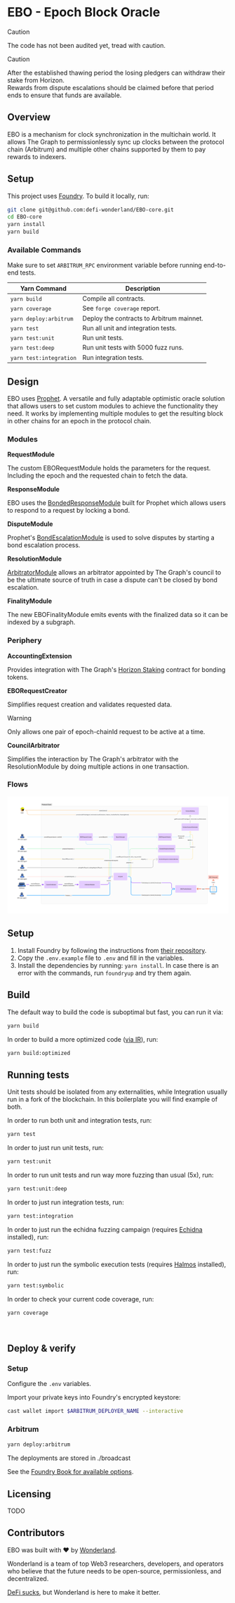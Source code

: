# EBO - Epoch Block Oracle

> [!CAUTION]  
> The code has not been audited yet, tread with caution.

> [!CAUTION] 
> After the established thawing period the losing pledgers can withdraw their stake from Horizon.  
> Rewards from dispute escalations should be claimed before that period ends to ensure that funds are available. 
    

## Overview

EBO is a mechanism for clock synchronization in the multichain world. It allows The Graph to permissionlessly sync up clocks between the protocol chain (Arbitrum) and multiple other chains supported by them to pay rewards to indexers. 

## Setup

This project uses [Foundry](https://book.getfoundry.sh/). To build it locally, run:

```sh
git clone git@github.com:defi-wonderland/EBO-core.git
cd EBO-core
yarn install
yarn build
```

### Available Commands

Make sure to set `ARBITRUM_RPC` environment variable before running end-to-end tests.

| Yarn Command            | Description                                                |
| ----------------------- | ---------------------------------------------------------- |
| `yarn build`            | Compile all contracts.                                     |
| `yarn coverage`         | See `forge coverage` report.                               |
| `yarn deploy:arbitrum`  | Deploy the contracts to Arbitrum mainnet.                  |
| `yarn test`             | Run all unit and integration tests.                        |
| `yarn test:unit`        | Run unit tests.                                            |
| `yarn test:deep`        | Run unit tests with 5000 fuzz runs.                        |
| `yarn test:integration` | Run integration tests.                                     |

## Design

EBO uses [Prophet](https://docs.prophet.tech/). A versatile and fully adaptable optimistic oracle solution that allows users to set custom modules to achieve the functionality they need. It works by implementing multiple modules to get the resulting block in other chains for an epoch in the protocol chain.

### Modules

**RequestModule**

The custom EBORequestModule holds the parameters for the request. Including the epoch and the requested chain to fetch the data.

**ResponseModule**

EBO uses the [BondedResponseModule](https://github.com/defi-wonderland/prophet-modules/blob/dev/solidity/contracts/modules/response/BondedResponseModule.sol) built for Prophet which allows users to respond to a request by locking a bond.


**DisputeModule**

Prophet's [BondEscalationModule](https://github.com/defi-wonderland/prophet-modules/blob/dev/solidity/contracts/modules/dispute/BondEscalationModule.sol) is used to solve disputes by starting a bond escalation process.

**ResolutionModule**

[ArbitratorModule](https://github.com/defi-wonderland/prophet-modules/blob/dev/solidity/contracts/modules/resolution/ArbitratorModule.sol) allows an arbitrator appointed by The Graph's council to be the ultimate source of truth in case a dispute can't be closed by bond escalation.

**FinalityModule**

The new EBOFinalityModule emits events with the finalized data so it can be indexed by a subgraph.


### Periphery

**AccountingExtension**

Provides integration with The Graph's [Horizon Staking](https://thegraph.com/blog/graph-horizon/) contract for bonding tokens. 

**EBORequestCreator**

Simplifies request creation and validates requested data. 

> [!WARNING]  
> Only allows one pair of epoch-chainId request to be active at a time.  

**CouncilArbitrator**

Simplifies the interaction by The Graph's arbitrator with the ResolutionModule by doing multiple actions in one transaction.

### Flows

![Alt text](EBO_flows.png?raw=true)

## Setup

1. Install Foundry by following the instructions from [their repository](https://github.com/foundry-rs/foundry#installation).
2. Copy the `.env.example` file to `.env` and fill in the variables.
3. Install the dependencies by running: `yarn install`. In case there is an error with the commands, run `foundryup` and try them again.

## Build

The default way to build the code is suboptimal but fast, you can run it via:

```bash
yarn build
```

In order to build a more optimized code ([via IR](https://docs.soliditylang.org/en/v0.8.15/ir-breaking-changes.html#solidity-ir-based-codegen-changes)), run:

```bash
yarn build:optimized
```

## Running tests

Unit tests should be isolated from any externalities, while Integration usually run in a fork of the blockchain. In this boilerplate you will find example of both.

In order to run both unit and integration tests, run:

```bash
yarn test
```

In order to just run unit tests, run:

```bash
yarn test:unit
```

In order to run unit tests and run way more fuzzing than usual (5x), run:

```bash
yarn test:unit:deep
```

In order to just run integration tests, run:

```bash
yarn test:integration
```

In order to just run the echidna fuzzing campaign (requires [Echidna](https://github.com/crytic/building-secure-contracts/blob/master/program-analysis/echidna/introduction/installation.md) installed), run:

```bash
yarn test:fuzz
```

In order to just run the symbolic execution tests (requires [Halmos](https://github.com/a16z/halmos/blob/main/README.md#installation) installed), run:

```bash
yarn test:symbolic
```

In order to check your current code coverage, run:

```bash
yarn coverage
```

<br>

## Deploy & verify

### Setup

Configure the `.env` variables.

Import your private keys into Foundry's encrypted keystore:

```bash
cast wallet import $ARBITRUM_DEPLOYER_NAME --interactive
```

### Arbitrum

```bash
yarn deploy:arbitrum
```

The deployments are stored in ./broadcast

See the [Foundry Book for available options](https://book.getfoundry.sh/reference/forge/forge-create.html).

## Licensing
TODO

## Contributors

EBO was built with ❤️ by [Wonderland](https://defi.sucks).

Wonderland is a team of top Web3 researchers, developers, and operators who believe that the future needs to be open-source, permissionless, and decentralized.

[DeFi sucks](https://defi.sucks), but Wonderland is here to make it better.